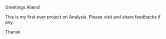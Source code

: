 Greetings Aliens!

This is my first ever project on Analysis. 
Please visit and share feedbacks if any.

Thansk
